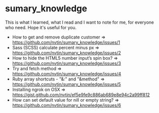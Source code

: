 # sumary_knowledge
This is what I learned, what I read and I want to note for me, for everyone who need.
Hope it's useful for you.

- How to get and remove duplicate customer => https://github.com/nvtin/sumary_knowledge/issues/1
- Sass (SCSS) calculate percent minus px => https://github.com/nvtin/sumary_knowledge/issues/2
- How to hide the HTML5 number input’s spin box? => https://github.com/nvtin/sumary_knowledge/issues/3
- Try and fetch method => https://github.com/nvtin/sumary_knowledge/issues/4
- Ruby array shortcuts - "&:" and "&method" => https://github.com/nvtin/sumary_knowledge/issues/5
- Installing ngrok on OSX => https://gist.github.com/nvtin/ef5e9fe9c886ab689e8e94c2a99ff812
- How can set default value for nill or empty string? => https://github.com/nvtin/sumary_knowledge/issues/6
